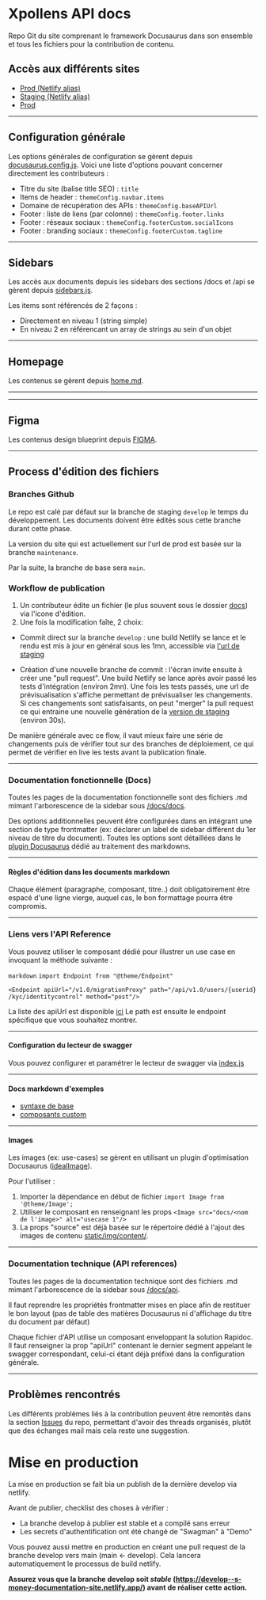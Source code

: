 # Xpollens API docs

Repo Git du site comprenant le framework Docusaurus dans son ensemble et tous les fichiers pour la contribution de contenu.

## Accès aux différents sites

- [Prod (Netlify alias)](https://s-money-documentation-site.netlify.app/)
- [Staging (Netlify alias)](https://develop--s-money-documentation-site.netlify.app/)
- [Prod](https://xpollens.com/docs)

---

## Configuration générale

Les options générales de configuration se gèrent depuis [docusaurus.config.js](docusaurus.config.js). Voici une liste d'options pouvant concerner directement les contributeurs :

- Titre du site (balise title SEO) : `title`
- Items de header : `themeConfig.navbar.items`
- Domaine de récupération des APIs : `themeConfig.baseAPIUrl`
- Footer : liste de liens (par colonne) : `themeConfig.footer.links`
- Footer : réseaux sociaux : `themeConfig.footerCustom.socialIcons`
- Footer : branding sociaux : `themeConfig.footerCustom.tagline`

---

## Sidebars

Les accès aux documents depuis les sidebars des sections /docs et /api se gèrent depuis [sidebars.js](sidebars.js).

Les items sont référencés de 2 façons :

- Directement en niveau 1 (string simple)
- En niveau 2 en référencant un array de strings au sein d'un objet

---

## Homepage

Les contenus se gèrent depuis [home.md](docs/docs/home.md).

---

---

## Figma

Les contenus design blueprint depuis [FIGMA](https://www.figma.com/file/C5NXBGVefMFFBNIIkCIDRb/S-money-useCases-05?node-id=243%3A1).

---

## Process d'édition des fichiers

### Branches Github

Le repo est calé par défaut sur la branche de staging `develop` le temps du développement. Les documents doivent être édités sous cette branche durant cette phase.

La version du site qui est actuellement sur l'url de prod est basée sur la branche `maintenance`.

Par la suite, la branche de base sera `main`.

### Workflow de publication

1. Un contributeur édite un fichier (le plus souvent sous le dossier [docs](/docs)) via l'icone d'édition.
2. Une fois la modification faîte, 2 choix:

- Commit direct sur la branche `develop` : une build Netlify se lance et le rendu est mis à jour en général sous les 1mn, accessible via [l'url de staging](https://develop--s-money-documentation-site.netlify.app/)

- Création d'une nouvelle branche de commit : l'écran invite ensuite à créer une "pull request". Une build Netlify se lance après avoir passé les tests d'intégration (environ 2mn). Une fois les tests passés, une url de prévisualisation s'affiche permettant de prévisualiser les changements. Si ces changements sont satisfaisants, on peut "merger" la pull request ce qui entraine une nouvelle génération de la [version de staging](https://develop--s-money-documentation-site.netlify.app/) (environ 30s).

De manière générale avec ce flow, il vaut mieux faire une série de changements puis de vérifier tout sur des branches de déploiement, ce qui permet de vérifier en live les tests avant la publication finale.

---

### Documentation fonctionnelle (Docs)

Toutes les pages de la documentation fonctionnelle sont des fichiers .md mimant l'arborescence de la sidebar sous [/docs/docs](/docs/docs).

Des options additionnelles peuvent être configurées dans en intégrant une section de type frontmatter (ex: déclarer un label de sidebar différent du 1er niveau de titre du document). Toutes les options sont détaillées dans le [plugin Docusaurus](https://docusaurus.io/docs/2.0.0-beta.3/api/plugins/@docusaurus/plugin-content-docs) dédié au traitement des markdowns.

---

#### Règles d'édition dans les documents markdown

Chaque élément (paragraphe, composant, titre..) doit obligatoirement être espacé d'une ligne vierge, auquel cas, le bon formattage pourra être compromis.

---

### Liens vers l'API Reference

Vous pouvez utiliser le composant dédié pour illustrer un use case en invoquant la méthode suivante : 

`markdown`
`import Endpoint from "@theme/Endpoint"`

`<Endpoint apiUrl="/v1.0/migrationProxy" path="/api​/v1.0​/users​/{userid}​/kyc​/identitycontrol" method="post"/>`

La liste des apiUrl est disponible [ici](/docs/api/0EndpointNames.txt)
Le path est ensuite le endpoint spécifique que vous souhaitez montrer.

---

#### Configuration du lecteur de swagger

Vous pouvez configurer et paramétrer le lecteur de swagger via [index.js](/src/theme/Rapidoc/index.js)

---

#### Docs markdown d'exemples

- [syntaxe de base](docs/docs/examples/basics.md)
- [composants custom](docs/docs/examples/custom-components.md)

---

#### Images

Les images (ex: use-cases) se gèrent en utilisant un plugin d'optimisation Docusaurus ([idealImage](https://docusaurus.io/docs/2.0.0-beta.3/api/plugins/@docusaurus/plugin-ideal-image)).

Pour l'utiliser :

1. Importer la dépendance en début de fichier `import Image from '@theme/Image';`
2. Utiliser le composant en renseignant les props `<Image src="docs/<nom de l'image>" alt="usecase 1"/>`
3. La props "source" est déjà basée sur le répertoire dédié à l'ajout des images de contenu [static/img/content/](static/img/content).

---

### Documentation technique (API references)

Toutes les pages de la documentation technique sont des fichiers .md mimant l'arborescence de la sidebar sous [/docs/api](/docs/api).

Il faut reprendre les propriétés frontmatter mises en place afin de restituer le bon layout (pas de table des matières Docusaurus ni d'affichage du titre du document par défaut)

Chaque fichier d'API utilise un composant enveloppant la solution Rapidoc. Il faut renseigner la prop "apiUrl" contenant le dernier segment appelant le swagger correspondant, celui-ci étant déjà préfixé dans la configuration générale.

---

## Problèmes rencontrés

Les différents problèmes liés à la contribution peuvent être remontés dans la section [Issues](https://github.com/pomme-clic/s-money-documentation/issues) du repo, permettant d'avoir des threads organisés, plutôt que des échanges mail mais cela reste une suggestion.


# Mise en production
La mise en production se fait bia un publish de la dernière develop via netlify.

Avant de publier, checklist des choses à vérifier : 
- La branche develop à publier est stable et a compilé sans erreur
- Les secrets d'authentification ont été changé de "Swagman" à "Demo"

Vous pouvez aussi mettre en production en créant une pull request de la branche develop vers main (main <- develop). Cela lancera automatiquement le processus de build netlify.

**Assurez vous que la branche develop soit _stable_ (https://develop--s-money-documentation-site.netlify.app/) avant de réaliser cette action.**
